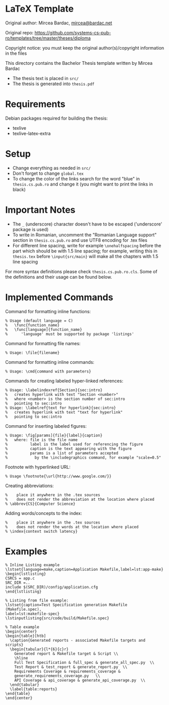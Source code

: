 # LaTeX Template

Original author: Mircea Bardac, mircea@bardac.net

Original repo: https://github.com/systems-cs-pub-ro/templates/tree/master/theses/diploma

Copyright notice: you must keep the original author(s)/copyright information in the files

This directory contains the Bachelor Thesis template written by Mircea Bardac
* The thesis text is placed in `src/`
* The thesis is generated into `thesis.pdf`

# Requirements

Debian packages required for building the thesis:
* texlive
* texlive-latex-extra

# Setup

* Change everything as needed in `src/`
* Don't forget to change `global.tex`
* To change the color of the links search for the word "blue" in `thesis.cs.pub.ro` and change it (you might want to print the links in black)

# Important Notes

* The `_` (underscore) character doesn't have to be escaped ('underscore' package is used)
* To write in Romanian, uncomment the "Romanian Language support" section in `thesis.cs.pub.ro` and use UTF8 encoding for .tex files
* For different line spacing, write for example `\onehalfspacing` before the part which should be with 1.5 line spacing; for example, writing this in `thesis.tex` before `\input{src/main}` will make all the chapters with 1.5 line spacing

For more syntax definitions please check `thesis.cs.pub.ro.cls`. Some of the definitions and their usage can be found below.

# Implemented Commands

Command for formatting inline functions:
```
% Usage (default language = C)
%   \func{function_name}
%   \func[language]{function_name}
%      'language' must be supported by package 'listings'
```

Command for formatting file names:
```
% Usage: \file{filename}
```

Command for formatting inline commands:
```
% Usage: \cmd{command with parameters}
```

Commands for creating labeled hyper-linked references:
```
% Usage: \labelindexref{Section}{sec:intro}
%   creates hyperlink with text "Section <number>"
%   where <number> is the section number of sec:intro
%   pointing to sec:intro
% Usage: \labelref{text for hyperlink}{sec:intro}
%   creates hyperlink with text "text for hyperlink"
%   pointing to sec:intro
```

Command for inserting labeled figures:
```
% Usage: \fig[params]{file}{label}{caption}
%   where: file is the file name
%          label is the label used for referencing the figure
%          caption is the text appearing with the figure
%          params is a list of parameters accepted
%            by the \includegraphics command, for example "scale=0.5"
```

Footnote with hyperlinked URL:
```
% Usage \footnote{\url{http://www.google.com/}}
```

Creating abbreviations:
```
%    place it anywhere in the .tex sources
%    does not render the abbreviation at the location where placed
% \abbrev{CS}{Computer Science}
```

Adding words/concepts to the index:
```
%    place it anywhere in the .tex sources
%    does not render the words at the location where placed
% \index{context switch latency}
```

# Examples

```
% Inline Listing example
\lstset{language=make,caption=Application Makefile,label=lst:app-make}
\begin{lstlisting}
CSRCS = app.c
SRC_DIR =..
include $(SRC_DIR)/config/application.cfg
\end{lstlisting}
```

```
% Listing from file example:
\lstset{caption=Test Specification generation Makefile (Makefile.spec),
label=lst:makefile-spec}
\lstinputlisting{src/code/build/Makefile.spec}
```

```
% Table example
\begin{center}
\begin{table}[htb]
  \caption{Generated reports - associated Makefile targets and scripts}
  \begin{tabular}{l*{6}{c}r}
    Generated report & Makefile target & Script \\
    \hline
    Full Test Specification & full_spec & generate_all_spec.py  \\
    Test Report & test_report & generate_report.py  \\
    Requirements Coverage & requirements_coverage &
    generate_requirements_coverage.py   \\
    API Coverage & api_coverage & generate_api_coverage.py  \\
  \end{tabular}
  \label{table:reports}
\end{table}
\end{center}
```
